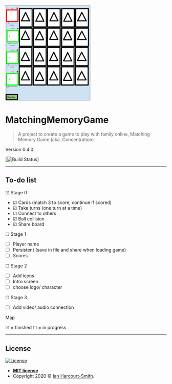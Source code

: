 <a href="https://github.com/IanEarnest/MatchingMemoryGame/blob/master/MMG%20Pics/pic%200.png"><img src="https://raw.githubusercontent.com/IanEarnest/MatchingMemoryGame/master/MMG%20Pics/pic%200.png" title="MMG pic 0" alt="MMG pic 0" height="300"></a>


# MatchingMemoryGame

> A project to create a game to play with family online, Matching Memory Game (aka. Concentration)

Version 0.4.0

[![Build Status](http://img.shields.io/travis/badges/badgerbadgerbadger.svg?style=flat-square)]

---

## To-do list
&#x2611; Stage 0
- &#x2611; Cards (match 3 to score, continue if scored)
- &#x2611; Take turns (one turn at a time)
- &#x2611; Connect to others
- &#x2611; Ball collision
- &#x2611; Share board
	
&#9744; Stage 1
- &#9744; Player name
- &#9744; Persistent (save in file and share when loading game)
- &#9744; Scores

&#9744; Stage 2
- &#9744; Add icons
- &#9744; Intro screen
- &#9744; choose logo/ character

&#9744; Stage 3
- &#9744; Add video/ audio connection


Map

&#x2611; = finished
&#9744; = in progress

---

## License

[![License](http://img.shields.io/:license-mit-blue.svg?style=flat-square)](http://badges.mit-license.org)

- **[MIT license](http://opensource.org/licenses/mit-license.php)**
- Copyright 2020 © <a href="http://ianharcourtsmith.com/" target="_blank">Ian Harcourt-Smith</a>.
